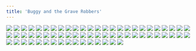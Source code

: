 ```yaml
---
title: 'Buggy and the Grave Robbers'
---
```


![](modern801-chapter8cover.jpg)
![](modern802.jpg)
![](modern803.jpg)
![](modern804.jpg)
![](modern805.jpg)
![](modern806.jpg)
![](modern807.jpg)
![](modern808.jpg)
![](modern809.jpg)
![](modern810.jpg)
![](modern811.jpg)
![](modern812.jpg)
![](modern813.jpg)
![](modern814.jpg)
![](modern815.jpg)
![](modern816.jpg)
![](modern817.jpg)
![](modern818.jpg)
![](modern819.jpg)
![](modern820.jpg)
![](modern821.jpg)
![](modern822.jpg)
![](modern823.jpg)
![](modern824.jpg)
![](modern825.jpg)
![](modern826.jpg)
![](modern827.jpg)
![](modern828.jpg)
![](modern829.jpg)
![](modern830.jpg)
![](modern831.jpg)
![](modern832.jpg)
![](modern833.jpg)
![](modern834.jpg)
![](modern835.jpg)
![](modern836.jpg)
![](modern837.jpg)
![](modern838.jpg)
![](modern839.jpg)
![](modern840.jpg)
![](modern841.jpg)
![](modern842.jpg)
![](modern843.jpg)
![](modern844.jpg)
![](modern845.jpg)
![](modern846.jpg)
![](modern847.jpg)
![](modern848.jpg)
![](modern849.jpg)
![](modern850.jpg)
![](modern851.jpg)
![](modern852.jpg)
![](modern853.jpg)
![](modern854.jpg)
![](modern855.jpg)
![](modern856.jpg)
![](modern857.jpg)
![](modern858.jpg)
![](modern859.jpg)
![](modern860.jpg)
![](modern861.jpg)
![](modern862.jpg)
![](modern863.jpg)
![](modern864.jpg)
![](modern865.jpg)
![](modern866.jpg)